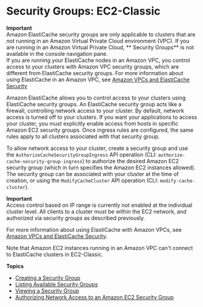 # Security Groups: EC2\-Classic<a name="SecurityGroups"></a>

**Important**  
Amazon ElastiCache security groups are only applicable to clusters that are *not* running in an Amazon Virtual Private Cloud environment \(VPC\)\. If you are running in an Amazon Virtual Private Cloud, ** Security Groups** is not available in the console navigation pane\.  
If you are running your ElastiCache nodes in an Amazon VPC, you control access to your clusters with Amazon VPC security groups, which are different from ElastiCache security groups\. For more information about using ElastiCache in an Amazon VPC, see [Amazon VPCs and ElastiCache Security](VPCs.md)

Amazon ElastiCache allows you to control access to your clusters using ElastiCache security groups\. An ElastiCache security group acts like a firewall, controlling network access to your cluster\. By default, network access is turned off to your clusters\. If you want your applications to access your cluster, you must explicitly enable access from hosts in specific Amazon EC2 security groups\. Once ingress rules are configured, the same rules apply to all clusters associated with that security group\.

To allow network access to your cluster, create a security group and use the `AuthorizeCacheSecurityGroupIngress` API operation \(CLI: `authorize-cache-security-group-ingress`\) to authorize the desired Amazon EC2 security group \(which in turn specifies the Amazon EC2 instances allowed\)\. The security group can be associated with your cluster at the time of creation, or using the `ModifyCacheCluster` API operation \(CLI: `modify-cache-cluster`\)\.

**Important**  
Access control based on IP range is currently not enabled at the individual cluster level\. All clients to a cluster must be within the EC2 network, and authorized via security groups as described previously\.

For more information about using ElastiCache with Amazon VPCs, see [Amazon VPCs and ElastiCache Security](VPCs.md)\.

Note that Amazon EC2 instances running in an Amazon VPC can't connect to ElastiCache clusters in EC2\-Classic\.

**Topics**
+ [Creating a Security Group](SecurityGroups.Creating.md)
+ [Listing Available Security Groups](SecurityGroups.Listing.md)
+ [Viewing a Security Group](SecurityGroups.Viewing.md)
+ [Authorizing Network Access to an Amazon EC2 Security Group](SecurityGroups.AuthorizingEC2.md)